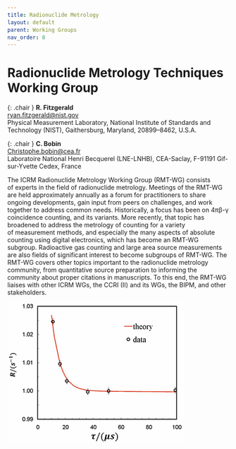 ```yaml
---
title: Radionuclide Metrology
layout: default
parent: Working Groups
nav_order: 8
---
```


# Radionuclide Metrology Techniques Working Group

{: .chair }
**R. Fitzgerald**\
<ryan.fitzgerald@nist.gov>\
Physical Measurement Laboratory, National Institute of Standards and
Technology (NIST), Gaithersburg, Maryland, 20899–8462, U.S.A.

{: .chair }
**C. Bobin**\
<Christophe.bobin@cea.fr>\
Laboratoire National Henri Becquerel (LNE-LNHB), CEA-Saclay, F-91191
Gif-sur-Yvette Cedex, France

The ICRM Radionuclide Metrology Working Group (RMT-WG) consists of experts in
the field of radionuclide metrology. Meetings of the RMT-WG are held
approximately annually as a forum for practitioners to share ongoing
developments, gain input from peers on challenges, and work together to address
common needs. Historically, a focus has been on 4πβ-γ coincidence counting, and
its variants. More recently, that topic has broadened to address the metrology
of counting for a variety of measurement methods, and especially the many
aspects of absolute counting using digital electronics, which has become an
RMT-WG subgroup. Radioactive gas counting and large area source measurements are
also fields of significant interest to become subgroups of RMT-WG. The RMT-WG
covers other topics important to the radionuclide metrology community, from
quantitative source preparation to informing the community about proper
citations in manuscripts. To this end, the RMT-WG liaises with other ICRM WGs,
the CCRI (II) and its WGs, the BIPM, and other stakeholders.

![Th-229 graph](./images/th-229.png)

